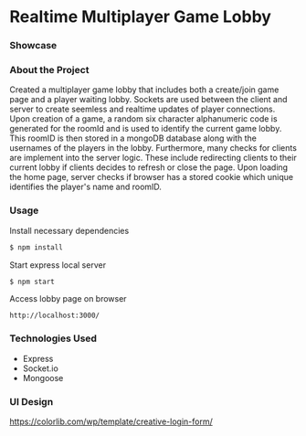 # Realtime Multiplayer Game Lobby

### Showcase

### About the Project
Created a multiplayer game lobby that includes both a create/join game page and a player waiting lobby. Sockets are used between the client and server to create seemless and realtime updates of player connections. Upon creation of a game, a random six character alphanumeric code is generated for the roomId and is used to identify the current game lobby. This roomID is then stored in a mongoDB database along with the usernames of the players in the lobby. Furthermore, many checks for clients are implement into the server logic. These include redirecting clients to their current lobby if clients decides to refresh or close the page. Upon loading the home page, server checks if browser has a stored cookie which unique identifies the player's name and roomID. 

### Usage
Install necessary dependencies
```bash
$ npm install
```
Start express local server
```bash
$ npm start
```
Access lobby page on browser
```
http://localhost:3000/
```

### Technologies Used
* Express
* Socket.io
* Mongoose

### UI Design
https://colorlib.com/wp/template/creative-login-form/
